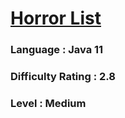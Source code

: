 # [Horror List](https://open.kattis.com/problems/horror)

### Language : Java 11

### Difficulty Rating : 2.8

### Level : Medium
